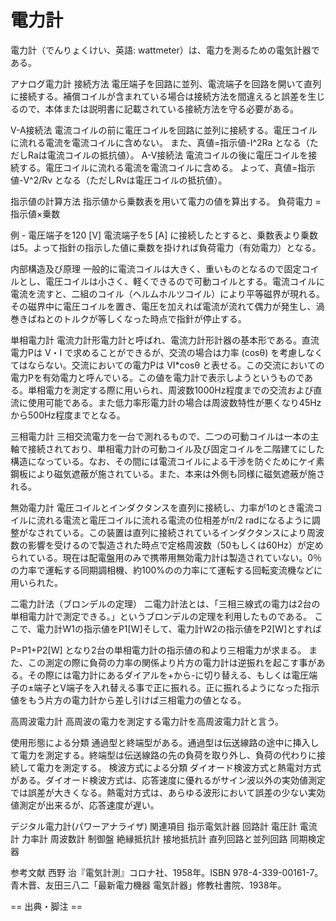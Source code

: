 # 電力計

電力計（でんりょくけい、英語: wattmeter）は、電力を測るための電気計器である。

アナログ電力計
接続方法
電圧端子を回路に並列、電流端子を回路を開いて直列に接続する。補償コイルが含まれている場合は接続方法を間違えると誤差を生じるので、本体または説明書に記載されている接続方法を守る必要がある。

V-A接続法
電流コイルの前に電圧コイルを回路に並列に接続する。電圧コイルに流れる電流を電流コイルに含めない。
また、真値=指示値-I^2Ra となる（ただしRaは電流コイルの抵抗値）。
A-V接続法
電流コイルの後に電圧コイルを接続する。電圧コイルに流れる電流を電流コイルに含める。
よって、真値=指示値-V^2/Rv となる（ただしRvは電圧コイルの抵抗値）。

指示値の計算方法
指示値から乗数表を用いて電力の値を算出する。
負荷電力 = 指示値×乗数

例 - 電圧端子を120 [V] 電流端子を5 [A] に接続したとすると、乗数表より乗数は5。よって指針の指示した値に乗数を掛ければ負荷電力（有効電力）となる。

内部構造及び原理
一般的に電流コイルは大きく、重いものとなるので固定コイルとし、電圧コイルは小さく、軽くできるので可動コイルとする。電流コイルに電流を流すと、二組のコイル（ヘルムホルツコイル）により平等磁界が現れる。その磁界中に電圧コイルを置き、電圧を加えれば電流が流れて偶力が発生し、渦巻きばねとのトルクが等しくなった時点で指針が停止する。

単相電力計
電流力計形電力計と呼ばれ、電流力計形計器の基本形である。直流電力Pは V・I で求めることができるが、交流の場合は力率 (cosθ) を考慮しなくてはならない。交流においての電力Pは VI*cosθ と表せる。この交流においての電力Pを有効電力と呼んでいる。この値を電力計で表示しようというものである。単相電力を測定する際に用いられ、周波数1000Hz程度までの交流および直流に使用可能である。また低力率形電力計の場合は周波数特性が悪くなり45Hzから500Hz程度までとなる。

三相電力計
三相交流電力を一台で測れるもので、二つの可動コイルは一本の主軸で接続されており、単相電力計の可動コイル及び固定コイルを二階建てにした構造になっている。なお、その間には電流コイルによる干渉を防ぐためにケイ素鋼板により磁気遮蔽が施されている。また、本来は外側も同様に磁気遮蔽が施される。

無効電力計
電圧コイルとインダクタンスを直列に接続し、力率が1のとき電流コイルに流れる電流と電圧コイルに流れる電流の位相差がπ/2 radになるように調整がなされている。この装置は直列に接続されているインダクタンスにより周波数の影響を受けるので製造された時点で定格周波数（50もしくは60Hz）が定められている。現在は配電盤用のみで携帯用無効電力計は製造されていない。0％の力率で運転する同期調相機、約100%のの力率にて運転する回転変流機などに用いられた。

二電力計法（ブロンデルの定理）
二電力計法とは、「三相三線式の電力は2台の単相電力計で測定できる。」というブロンデルの定理を利用したものである。
ここで、電力計W1の指示値をP1[W]そして、電力計W2の指示値をP2[W]とすれば

P=P1+P2[W]
となり2台の単相電力計の指示値の和より三相電力が求まる。
また、この測定の際に負荷の力率の関係より片方の電力計は逆振れを起こす事がある。その際には電力計にあるダイアルを+から-に切り替える、もしくは電圧端子の±端子とV端子を入れ替える事で正に振れる。正に振れるようになった指示値をもう片方の電力計から差し引けば三相電力の値となる。

高周波電力計
高周波の電力を測定する電力計を高周波電力計と言う。

使用形態による分類
通過型と終端型がある。通過型は伝送線路の途中に挿入して電力を測定する。終端型は伝送線路の先の負荷を取り外し、負荷の代わりに接続して電力を測定する。
検波方式による分類
ダイオード検波方式と熱電対方式がある。ダイオード検波方式は、応答速度に優れるがサイン波以外の実効値測定では誤差が大きくなる。熱電対方式は、あらゆる波形において誤差の少ない実効値測定が出来るが、応答速度が遅い。

デジタル電力計(パワーアナライザ)
関連項目
指示電気計器
回路計
電圧計
電流計
力率計
周波数計
制御盤
絶縁抵抗計
接地抵抗計
直列回路と並列回路
同期検定器

参考文献
西野 治『電気計測』コロナ社、1958年。ISBN 978-4-339-00161-7。 
青木晋、友田三八二「最新電力機器 電気計器」修教社書院、1938年。


== 出典・脚注 ==